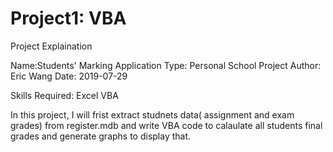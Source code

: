 # Project1: VBA

Project Explaination


Name:Students' Marking Application
Type: Personal School Project
Author: Eric Wang
Date: 2019-07-29

Skills Required: Excel VBA 


In this project, I will frist extract studnets data( assignment and exam grades) from register.mdb and write VBA code to calaulate all students final grades and generate graphs to display that.
